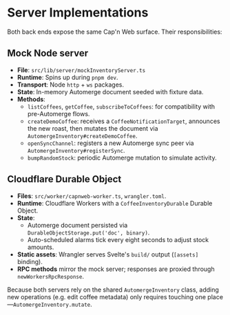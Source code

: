 # Server Implementations

Both back ends expose the same Cap'n Web surface. Their responsibilities:

## Mock Node server

- **File**: `src/lib/server/mockInventoryServer.ts`
- **Runtime**: Spins up during `pnpm dev`.
- **Transport**: Node `http` + `ws` packages.
- **State**: In-memory Automerge document seeded with fixture data.
- **Methods**:
  - `listCoffees`, `getCoffee`, `subscribeToCoffees`: for compatibility with pre-Automerge flows.
  - `createDemoCoffee`: receives a `CoffeeNotificationTarget`, announces the new roast, then mutates the
    document via `AutomergeInventory#createDemoCoffee`.
  - `openSyncChannel`: registers a new Automerge sync peer via `AutomergeInventory#registerSync`.
  - `bumpRandomStock`: periodic Automerge mutation to simulate activity.

## Cloudflare Durable Object

- **Files**: `src/worker/capnweb-worker.ts`, `wrangler.toml`.
- **Runtime**: Cloudflare Workers with a `CoffeeInventoryDurable` Durable Object.
- **State**:
  - Automerge document persisted via `DurableObjectStorage.put('doc', binary)`.
  - Auto-scheduled alarms tick every eight seconds to adjust stock amounts.
- **Static assets**: Wrangler serves Svelte's `build/` output (`[assets]` binding).
- **RPC methods** mirror the mock server; responses are proxied through `newWorkersRpcResponse`.

Because both servers rely on the shared `AutomergeInventory` class, adding new operations (e.g. edit coffee metadata) only requires touching one place—`AutomergeInventory.mutate`.
